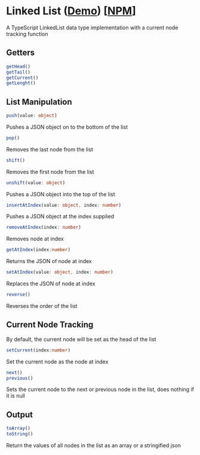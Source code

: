 # Linked List ([Demo](https://simonlongstaff.github.io/linkedListDemo)) [[NPM](https://www.npmjs.com/package/@simonlongstaff/linked-list)]
A TypeScript LinkedList data type implementation with a current node tracking function


## Getters
``` typescript
getHead() 
getTail()
getCurrent()
getLenght()
```

## List Manipulation
```typescript
push(value: object)
```
Pushes a JSON object on to the bottom of the list

``` typescript
pop()
```
Removes the last node from the list

```typescript
shift()
```
Removes the first node from the list

```typescript
unshift(value: object)
```
Pushes a JSON object into the top of the list

```typescript
insertAtIndex(value: object, index: number)
```
Pushes a JSON object at the index supplied

```typescript
removeAtIndex(index: number)
```
Removes node at index

```typescript
getAtIndex(index:number)
```
Returns the JSON of node at index

```typescript
setAtIndex(value: object, index: number)
```
Replaces the JSON of node at index

```typescript
reverse()
```
Reverses the order of the list

## Current Node Tracking
By default, the current node will be set as the head of the list
``` typescript
setCurrent(index:number)
```
Set the current node as the node at index

```typescript
next()
previous()
```
Sets the current node to the next or previous node in the list, does nothing if it is null

## Output
``` typescript
toArray()
toString()
```
Return the values of all nodes in the list as an array or a stringified json
